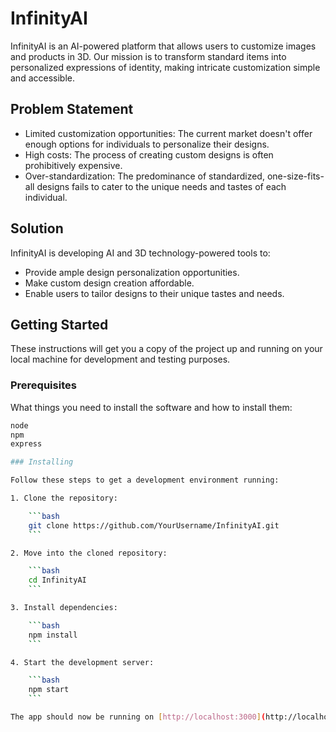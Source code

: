 # InfinityAI

InfinityAI is an AI-powered platform that allows users to customize images and products in 3D. Our mission is to transform standard items into personalized expressions of identity, making intricate customization simple and accessible.

## Problem Statement

- Limited customization opportunities: The current market doesn't offer enough options for individuals to personalize their designs.
- High costs: The process of creating custom designs is often prohibitively expensive.
- Over-standardization: The predominance of standardized, one-size-fits-all designs fails to cater to the unique needs and tastes of each individual.

## Solution

InfinityAI is developing AI and 3D technology-powered tools to:
- Provide ample design personalization opportunities.
- Make custom design creation affordable.
- Enable users to tailor designs to their unique tastes and needs.

## Getting Started

These instructions will get you a copy of the project up and running on your local machine for development and testing purposes.

### Prerequisites

What things you need to install the software and how to install them:

```bash
node
npm  
express

### Installing

Follow these steps to get a development environment running:

1. Clone the repository:

    ```bash
    git clone https://github.com/YourUsername/InfinityAI.git
    ```

2. Move into the cloned repository:

    ```bash
    cd InfinityAI
    ```

3. Install dependencies:

    ```bash
    npm install
    ```

4. Start the development server:

    ```bash
    npm start
    ```

The app should now be running on [http://localhost:3000](http://localhost:3000) in your browser.

